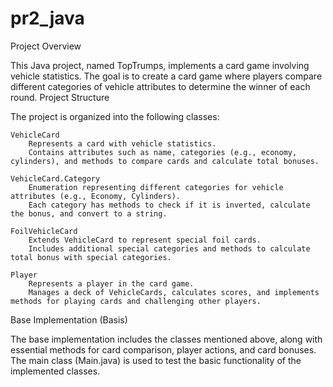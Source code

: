# pr2_java
Project Overview

This Java project, named TopTrumps, implements a card game involving vehicle statistics. The goal is to create a card game where players compare different categories of vehicle attributes to determine the winner of each round.
Project Structure

The project is organized into the following classes:

    VehicleCard
        Represents a card with vehicle statistics.
        Contains attributes such as name, categories (e.g., economy, cylinders), and methods to compare cards and calculate total bonuses.

    VehicleCard.Category
        Enumeration representing different categories for vehicle attributes (e.g., Economy, Cylinders).
        Each category has methods to check if it is inverted, calculate the bonus, and convert to a string.

    FoilVehicleCard
        Extends VehicleCard to represent special foil cards.
        Includes additional special categories and methods to calculate total bonus with special categories.

    Player
        Represents a player in the card game.
        Manages a deck of VehicleCards, calculates scores, and implements methods for playing cards and challenging other players.

Base Implementation (Basis)

The base implementation includes the classes mentioned above, along with essential methods for card comparison, player actions, and card bonuses. The main class (Main.java) is used to test the basic functionality of the implemented classes.
